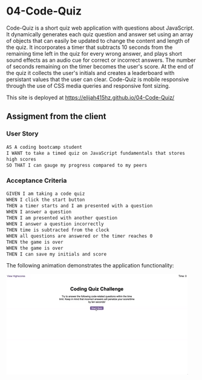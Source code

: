 # 04-Code-Quiz

Code-Quiz is a short quiz web application with questions about JavaScript. It dynamically generates each quiz question and answer set using an array of objects that can easily be updated to change the content and length of the quiz. 
It incorporates a timer that subtracts 10 seconds from the remaining time left in the quiz for every wrong answer, and plays short sound effects as an audio cue for correct or incorrect answers. The number of seconds remaining on the timer becomes the user's score.
At the end of the quiz it collects the user's initials and creates a leaderboard with persistant values that the user can clear.
Code-Quiz is mobile responsive through the use of CSS media queries and responsive font sizing. 

This site is deployed at https://elijah415hz.github.io/04-Code-Quiz/

## Assigment from the client
### User Story

```
AS A coding bootcamp student
I WANT to take a timed quiz on JavaScript fundamentals that stores high scores
SO THAT I can gauge my progress compared to my peers
```

### Acceptance Criteria

```
GIVEN I am taking a code quiz
WHEN I click the start button
THEN a timer starts and I am presented with a question
WHEN I answer a question
THEN I am presented with another question
WHEN I answer a question incorrectly
THEN time is subtracted from the clock
WHEN all questions are answered or the timer reaches 0
THEN the game is over
WHEN the game is over
THEN I can save my initials and score
```

The following animation demonstrates the application functionality:

![code quiz](./assets/04-web-apis-homework-demo.gif)